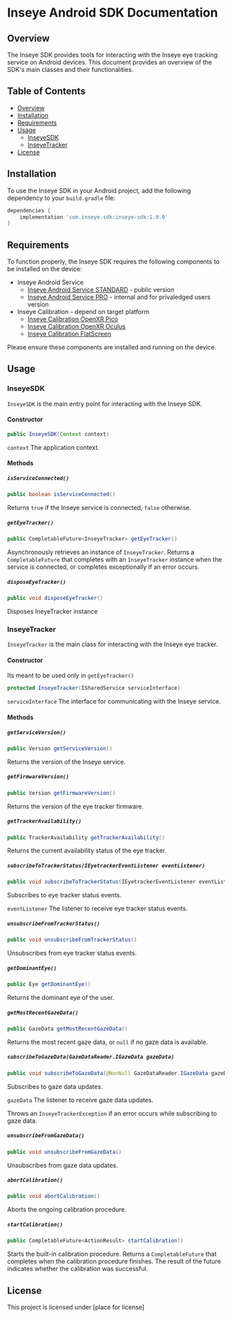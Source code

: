 
# Inseye Android SDK Documentation

## Overview

The Inseye SDK provides tools for interacting with the Inseye eye tracking service on Android devices. This document provides an overview of the SDK's main classes and their functionalities.

## Table of Contents

- [Overview](#overview)
- [Installation](#installation)
- [Requirements](#requirements)
- [Usage](#usage)
  - [InseyeSDK](#inseyesdk)
  - [InseyeTracker](#inseyetracker)
- [License](#license)

## Installation

To use the Inseye SDK in your Android project, add the following dependency to your `build.gradle` file:

```gradle
dependencies {
    implementation 'com.inseye.sdk:inseye-sdk:1.0.0'
}
```

## Requirements

To function properly, the Inseye SDK requires the following components to be installed on the device:
- Inseye Android Service
    - [Inseye Android Service STANDARD](https://install.appcenter.ms/orgs/inseye/apps/inseye-service/distribution_groups/inseye%20public) - public version
    - [Inseye Android Service PRO](https://install.appcenter.ms/orgs/inseye/apps/inseye-service/distribution_groups/inseye%20internal) - internal and for privaledged users version
- Inseye Calibration - depend on target platform
  - [Inseye Calibration OpenXR Pico](https://install.appcenter.ms/orgs/inseye/apps/inseye-calibration-openxr-pico/distribution_groups/inseye%20public)
  - [Inseye Calibration OpenXR Oculus](https://install.appcenter.ms/orgs/inseye/apps/inseye-calibration-openxr-quest/distribution_groups/inseye%20public)
  - [Inseye Calibration FlatScreen](https://install.appcenter.ms/orgs/inseye/apps/inseye-calibration-flat-screen/distribution_groups/inseye%20public)

Please ensure these components are installed and running on the device.

## Usage

### InseyeSDK

`InseyeSDK` is the main entry point for interacting with the Inseye SDK.

#### Constructor

```java
public InseyeSDK(Context context)
```

`context` The application context.

#### Methods

##### `isServiceConnected()`

```java
public boolean isServiceConnected()
```

Returns `true` if the Inseye service is connected, `false` otherwise.

##### `getEyeTracker()`

```java
public CompletableFuture<InseyeTracker> getEyeTracker()
```

Asynchronously retrieves an instance of `InseyeTracker`. Returns a `CompletableFuture` that completes with an `InseyeTracker` instance when the service is connected, or completes exceptionally if an error occurs.

##### `disposeEyeTracker()`

```java
public void disposeEyeTracker()
```
Disposes IneyeTracker instance 

### InseyeTracker

`InseyeTracker` is the main class for interacting with the Inseye eye tracker.

#### Constructor
Its meant to be used only in `getEyeTracker()`
```java
protected InseyeTracker(ISharedService serviceInterface)
```

`serviceInterface` The interface for communicating with the Inseye service.

#### Methods

##### `getServiceVersion()`

```java
public Version getServiceVersion()
```

Returns the version of the Inseye service.

##### `getFirmwareVersion()`

```java
public Version getFirmwareVersion()
```

Returns the version of the eye tracker firmware.

##### `getTrackerAvailability()`

```java
public TrackerAvailability getTrackerAvailability()
```

Returns the current availability status of the eye tracker.

##### `subscribeToTrackerStatus(IEyetrackerEventListener eventListener)`

```java
public void subscribeToTrackerStatus(IEyetrackerEventListener eventListener)
```

Subscribes to eye tracker status events.

`eventListener` The listener to receive eye tracker status events.

##### `unsubscribeFromTrackerStatus()`

```java
public void unsubscribeFromTrackerStatus()
```

Unsubscribes from eye tracker status events.

##### `getDominantEye()`

```java
public Eye getDominantEye()
```

Returns the dominant eye of the user.

##### `getMostRecentGazeData()`

```java
public GazeData getMostRecentGazeData()
```

Returns the most recent gaze data, or `null` if no gaze data is available.

##### `subscribeToGazeData(GazeDataReader.IGazeData gazeData)`

```java
public void subscribeToGazeData(@NonNull GazeDataReader.IGazeData gazeData) throws InseyeTrackerException
```

Subscribes to gaze data updates.

`gazeData` The listener to receive gaze data updates.

Throws an `InseyeTrackerException` if an error occurs while subscribing to gaze data.

##### `unsubscribeFromGazeData()`

```java
public void unsubscribeFromGazeData()
```

Unsubscribes from gaze data updates.

##### `abortCalibration()`

```java
public void abortCalibration()
```

Aborts the ongoing calibration procedure.

##### `startCalibration()`

```java
public CompletableFuture<ActionResult> startCalibration()
```

Starts the built-in calibration procedure. Returns a `CompletableFuture` that completes when the calibration procedure finishes. The result of the future indicates whether the calibration was successful.

## License

This project is licensed under [place for license]
